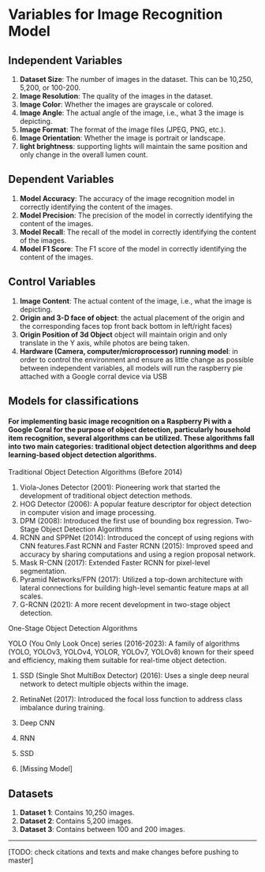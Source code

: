# Variables for Image Recognition Model

## Independent Variables

1. **Dataset Size**: The number of images in the dataset. This can be 10,250, 5,200, or 100-200.
2. **Image Resolution**: The quality of the images in the dataset.
3. **Image Color**: Whether the images are grayscale or colored.
4. **Image Angle**: The actual angle of the image, i.e., what 3 the image is depicting.
5. **Image Format**: The format of the image files (JPEG, PNG, etc.).
6. **Image Orientation**: Whether the image is portrait or landscape.
7. **light brightness**: supporting lights will maintain the same position and only change in the overall lumen count. 

## Dependent Variables

1. **Model Accuracy**: The accuracy of the image recognition model in correctly identifying the content of the images.
2. **Model Precision**: The precision of the model in correctly identifying the content of the images.
3. **Model Recall**: The recall of the model in correctly identifying the content of the images.
4. **Model F1 Score**: The F1 score of the model in correctly identifying the content of the images.

## Control Variables

1. **Image Content**: The actual content of the image, i.e., what the image is depicting.
2. **Origin and 3-D face of object**: the actual placement of the origin and the corresponding faces top front back bottom in left/right faces) 
3. **Origin Position of 3d Object** object will maintain origin and only translate in the Y axis, while photos are being taken. 
4. **Hardware (Camera, computer/microprocessor) running model**: in order to control the environment and ensure as little change as possible between independent variables, all models will run the raspberry pie attached with a Google corral device via USB

## Models for classifications

#### For implementing basic image recognition on a Raspberry Pi with a Google Coral for the purpose of object detection, particularly household item recognition, several algorithms can be utilized. These algorithms fall into two main categories: traditional object detection algorithms and deep learning-based object detection algorithms. 

Traditional Object Detection Algorithms (Before 2014)
1. Viola-Jones Detector (2001): Pioneering work that started the development of traditional object detection methods.
2. HOG Detector (2006): A popular feature descriptor for object detection in computer vision and image processing.
3. DPM (2008): Introduced the first use of bounding box regression.
Two-Stage Object Detection Algorithms
1. RCNN and SPPNet (2014): Introduced the concept of using regions with CNN features.Fast RCNN and Faster RCNN (2015): Improved speed and accuracy by sharing computations and using a region proposal network.
2. Mask R-CNN (2017): Extended Faster RCNN for pixel-level segmentation.
3. Pyramid Networks/FPN (2017): Utilized a top-down architecture with lateral connections for building high-level semantic feature maps at all scales.
4. G-RCNN (2021): A more recent development in two-stage object detection.

One-Stage Object Detection Algorithms

YOLO (You Only Look Once) series (2016-2023): A family of algorithms (YOLO, YOLOv3, YOLOv4, YOLOR, YOLOv7, YOLOv8) known for their speed and efficiency, making them suitable for real-time object detection.
1. SSD (Single Shot MultiBox Detector) (2016): Uses a single deep neural network to detect multiple objects within the image.
2. RetinaNet (2017): Introduced the focal loss function to address class imbalance during training.

1. Deep CNN
2. RNN
3. SSD
4. [Missing Model]

## Datasets

1. **Dataset 1**: Contains 10,250 images.
2. **Dataset 2**: Contains 5,200 images.
3. **Dataset 3**: Contains between 100 and 200 images.

------------------

<!-- ## Limitations:
Using object detection algorithms on a Raspberry Pi with a Google Coral has several limitations:



### Hardware Limitations
- **Compute Resources:** The Raspberry Pi has limited computational resources, which can make video object recognition tasks challenging without additional hardware like the Google Coral AI Edge TPU[2][7].
- **Memory Constraints:** The Raspberry Pi often comes with limited RAM (e.g., 1GB for earlier models), which can be a bottleneck for running complex deep learning models[3].
- **USB Interface:** The Raspberry Pi 3 B+ has a USB 2.0 interface, which can limit the data transfer speed to the Google Coral, potentially affecting performance. Newer models like the Raspberry Pi 4 have USB 3.0 interfaces, which are faster and more suitable for high-speed data transfer[3].

### Software and Model Limitations
- **Model Compatibility [model list link](https://qengineering.eu/deep-learning-with-raspberry-pi-and-alternatives.html):** The Google Coral works with special pre-compiled TensorFlow Lite networks. If the topology of the neural network and its required operations can be described in TensorFlow Lite, it may work well on the Coral. However, not all models are compatible with the Coral's TPU[3].
- **Training Limitations:** The Google Coral TPU is designed for inference, not for training models. Only the last layer of a network can be slightly modified on the device, meaning that you can only import and run an already trained model[3].
- **Preprocessing Requirements:** Models need to be converted from floating-point to quantized formats (e.g., from floats to bytes) to be compatible with the TPU, which can be a complex process[3].

### Performance Limitations
- **Inference Speed:** While the Google Coral TPU accelerates inference, the speed at which the system calculates the tensors from the image detection model can still be limited by the Raspberry Pi's processing capabilities[5].
- **Heat Management:** Continuous operation of the Raspberry Pi and the Google Coral TPU can generate significant heat, which may require additional cooling solutions to prevent overheating[4].

### Practical Limitations
- **Real-time Processing:** Applications that require real-time calculations, such as video object recognition, are computationally intensive. The Google Coral USB Accelerator helps with this, but there may still be limitations in terms of the refresh rate of the video stream and the control system[5].
- **Software Dependencies:** The use of specific libraries and tools is necessary to benefit from the Coral USB Accelerator's capabilities, which can add complexity to the setup process[4].

In summary, while the Google Coral AI Edge TPU can significantly enhance the Raspberry Pi's capabilities for object detection tasks, there are limitations related to hardware resources, model compatibility, training capabilities, inference speed, heat management, real-time processing requirements, and software dependencies[1][2][3][4][5][7].~~

Citations:
[1] https://circuitdigest.com/news/raspberry-pi-pushed-to-its-limits-with-coral-ai-edge-tpu-for-video-object-recognition
[2] https://www.toolify.ai/ai-news/supercharge-your-raspberry-pi-with-googles-coral-ai-edge-tpu-2624542
[3] https://qengineering.eu/deep-learning-with-raspberry-pi-and-alternatives.html
[4] https://tutorials-raspberrypi.com/using-tensorflow-lite-with-google-coral-tpu-on-raspberry-pi-4/
[5] https://www.diva-portal.org/smash/get/diva2:1708300/FULLTEXT01.pdf
[6] https://pyimagesearch.com/2019/05/13/object-detection-and-image-classification-with-google-coral-usb-accelerator/
[7] https://www.toolify.ai/ai-news/unlocking-the-power-of-raspberry-pi-with-coral-ai-a-supercomputer-for-video-object-recognition-2622287
[8] https://www.sciencedirect.com/science/article/pii/S0167926023001694 -->
[TODO: check citations and texts and make changes before pushing to master] 